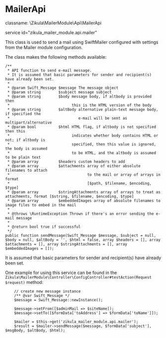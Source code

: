 MailerApi
=========

classname: \Zikula\MailerModule\Api\MailerApi

service id="zikula_mailer_module.api.mailer"

This class is used to send a mail using SwiftMailer configured with settings from the Mailer module configuration.

The class makes the following methods available:

    /**
     * API function to send e-mail message.
     * It is assumed that basic parameters for sender and recipient(s) have already been set.
     *
     * @param Swift_Message $message The message object
     * @param string        $subject message subject
     * @param string        $body message body, if altbody is provided then
     *                            this is the HTML version of the body
     * @param string        $altBody alternative plain-text message body, if specified the
     *                               e-mail will be sent as multipart/alternative
     * @param bool          $html HTML flag, if altbody is not specified then this
     *                            indicates whether body contains HTML or not; if altbody is
     *                            specified, then this value is ignored, the body is assumed
     *                            to be HTML, and the altbody is assumed to be plain text
     * @param array         $headers custom headers to add
     * @param array         $attachments array of either absolute filenames to attach
     *                                   to the mail or array of arrays in format
     *                                   [$path, $filename, $encoding, $type]
     * @param array         $stringAttachments array of arrays to treat as attachments, format [$string, $filename, $encoding, $type]
     * @param array         $embeddedImages array of absolute filenames to image files to embed in the mail
     *
     * @throws \RuntimeException Thrown if there's an error sending the e-mail message
     *
     * @return bool true if successful
     */
    public function sendMessage(Swift_Message $message, $subject = null, $body = null, $altBody = '', $html = false, array $headers = [], array $attachments = [], array $stringAttachments = [], array $embeddedImages = []);

It is assumed that basic parameters for sender and recipient(s) have already been set.

One example for using this service can be found in the `Zikula\MailerModule\Controller\ConfigController#testAction(Request $request)` method:

```
    // create new message instance
    /** @var Swift_Message */
    $message = Swift_Message::newInstance();

    $message->setFrom([$adminMail => $siteName]);
    $message->setTo([$formData['toAddress'] => $formData['toName']]);

    $mailer = $this->get('zikula_mailer_module.api.mailer');
    $result = $mailer->sendMessage($message, $formData['subject'], $msgBody, $altBody, $html);
```
